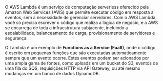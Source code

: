 O AWS Lambda é um serviço de computação serverless oferecido pela Amazon Web Services (AWS) que permite executar código em resposta a eventos, sem a necessidade de gerenciar servidores. Com o AWS Lambda, você só precisa escrever o código que realiza a lógica de negócio, e a AWS se encarrega de toda a infraestrutura subjacente, incluindo a escalabilidade, balanceamento de carga, provisionamento de servidores e segurança.

O Lambda é um exemplo de **Functions as a Service (FaaS)**, onde o código é escrito em pequenas funções que são executadas automaticamente sempre que um evento ocorre. Estes eventos podem ser acionados por uma ampla gama de fontes, como uploads em um bucket do S3, eventos de uma fila do SQS, requisições HTTP via API Gateway, ou até mesmo mudanças em um banco de dados DynamoDB.